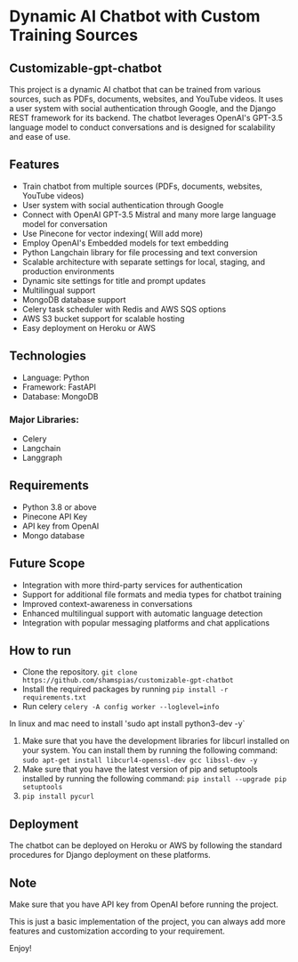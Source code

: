 # Dynamic AI Chatbot with Custom Training Sources
## Customizable-gpt-chatbot
This project is a dynamic AI chatbot that can be trained from various sources, such as PDFs, documents, websites, and YouTube videos. It uses a user system with social authentication through Google, and the Django REST framework for its backend. The chatbot leverages OpenAI's GPT-3.5 language model to conduct conversations and is designed for scalability and ease of use.

## Features
- Train chatbot from multiple sources (PDFs, documents, websites, YouTube videos)
- User system with social authentication through Google
- Connect with OpenAI GPT-3.5 Mistral and many more large language model for conversation
- Use Pinecone for vector indexing( Will add more)
- Employ OpenAI's Embedded models for text embedding
- Python Langchain library for file processing and text conversion
- Scalable architecture with separate settings for local, staging, and production environments
- Dynamic site settings for title and prompt updates
- Multilingual support
- MongoDB database support
- Celery task scheduler with Redis and AWS SQS options
- AWS S3 bucket support for scalable hosting
- Easy deployment on Heroku or AWS

## Technologies
- Language: Python
- Framework: FastAPI
- Database: MongoDB

### Major Libraries:
- Celery
- Langchain
- Langgraph

## Requirements
- Python 3.8 or above
- Pinecone API Key
- API key from OpenAI
- Mongo database

## Future Scope
- Integration with more third-party services for authentication
- Support for additional file formats and media types for chatbot training
- Improved context-awareness in conversations
- Enhanced multilingual support with automatic language detection
- Integration with popular messaging platforms and chat applications

## How to run
- Clone the repository. `git clone https://github.com/shamspias/customizable-gpt-chatbot`
- Install the required packages by running `pip install -r requirements.txt`
- Run celery `celery -A config worker --loglevel=info`


In linux and mac need to install 'sudo apt install python3-dev -y`
1. Make sure that you have the development libraries for libcurl installed on your system. You can install them by running the following command: `sudo apt-get install libcurl4-openssl-dev gcc libssl-dev -y`
2. Make sure that you have the latest version of pip and setuptools installed by running the following command: `pip install --upgrade pip setuptools`
3. `pip install pycurl`

## Deployment
The chatbot can be deployed on Heroku or AWS by following the standard procedures for Django deployment on these platforms.


## Note
Make sure that you have API key from OpenAI before running the project.

This is just a basic implementation of the project, you can always add more features and customization according to your requirement.

Enjoy!
